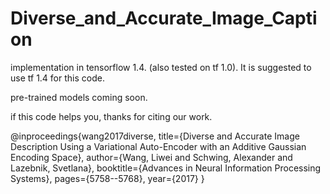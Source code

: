 # Diverse_and_Accurate_Image_Caption

implementation in tensorflow 1.4. (also tested on tf 1.0). It is suggested to use tf 1.4 for this code.

pre-trained models coming soon.

if this code helps you, thanks for citing our work. 

@inproceedings{wang2017diverse,
  title={Diverse and Accurate Image Description Using a Variational Auto-Encoder with an Additive Gaussian Encoding Space},
  author={Wang, Liwei and Schwing, Alexander and Lazebnik, Svetlana},
  booktitle={Advances in Neural Information Processing Systems},
  pages={5758--5768},
  year={2017}
}


